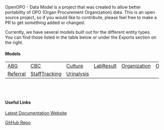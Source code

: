 OpenOPO - Data Model is a project that was created to allow better portability of OPO (Organ Procurement Organization) data. This is an open source project, so if you would like to contribute, please feel free to make a PR to get something added or changed.

Currently, we have several models built out for the different entity types. You can find those listed in the table below or under the Exports section on the right.

#### Models

<table>
    <tr>
        <td><a href="/classes/ABGBase.html">ABG</a></td>
        <td><a href="/classes/CBCBase.html">CBC</a></td>
        <td><a href="/classes/CultureBase.html">Culture</a></td>
        <td><a href="/classes/LabResultBase.html">LabResult</a></td>
        <td><a href="/classes/OrganizationBase.html">Organization</a></td>
        <td><a href="/classes/OrganizationUnitBase.html">OrganizationUnit</a></td>
    </tr>
    <tr>
        <td><a href="/classes/ReferralBase.html">Referral</a></td>
        <td><a href="/classes/StaffTrackingBase.html">StaffTracking</a></td>
        <td><a href="/classes/UrinalysisBase.html">Urinalysis</a></td>
        <td></td>
        <td></td>
    </td>
</table>

<br />
<br />

#### Useful Links

[Latest Documentation Website](https://open-opo.github.io/data-model/)

[GitHub Repo](https://github.com/open-opo/data-model)

